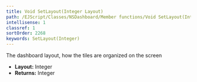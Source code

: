 ```yaml
---
title: Void SetLayout(Integer Layout)
path: /EJScript/Classes/NSDashboard/Member functions/Void SetLayout(Integer p_0)
intellisense: 1
classref: 1
sortOrder: 2268
keywords: SetLayout(Integer)
---
```



The dashboard layout, how the tiles are organized on the screen



* **Layout:** Integer
* **Returns:** Integer


